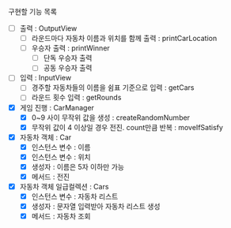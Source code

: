 구현할 기능 목록
- [ ] 출력 : OutputView
  - [ ] 라운드마다 자동차 이름과 위치를 함께 출력 : printCarLocation
  - [ ] 우승자 출력 : printWinner
    - [ ] 단독 우승자 출력 
    - [ ] 공동 우승자 출력
- [ ] 입력 : InputView
  - [ ] 경주할 자동차들의 이름을 쉼표 기준으로 입력 : getCars
  - [ ] 라운드 횟수 입력 : getRounds
- [x] 게임 진행 : CarManager
  - [x] 0~9 사이 무작위 값을 생성 : createRandomNumber
  - [x] 무작위 값이 4 이상일 경우 전진. count만큼 반복 : moveIfSatisfy
- [x] 자동차 객체 : Car
  - [x] 인스턴스 변수 : 이름
  - [x] 인스턴스 변수 : 위치
  - [x] 생성자 : 이름은 5자 이하만 가능
  - [x] 메서드 : 전진
- [x] 자동차 객체 일급컬렉션 : Cars
  - [x] 인스턴스 변수 : 자동차 리스트
  - [x] 생성자 : 문자열 입력받아 자동차 리스트 생성
  - [x] 메서드 : 자동차 조회